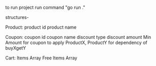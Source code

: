 to run project 
run command "go run ."


structures- 

Product:
product id 
product name

Coupon:
coupon id
coupon name
discount type
discount amount
Min Amount for coupon to apply
ProductX, ProductY for dependency of buyXgetY

Cart:
Items Array
Free Items Array

